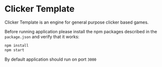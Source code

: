 # Clicker Template

Clicker Template is an engine for general purpose clicker based games.

Before running application please install the npm packages described in the `package.json` and verify that it works:

```bash
npm install
npm start
```
By default application should run on port `3000`
